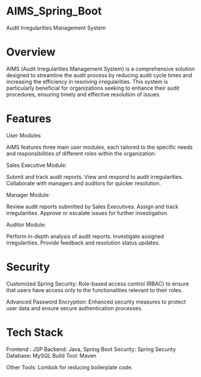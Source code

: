 # AIMS_Spring_Boot
Audit Irregularities Management System
# Overview
AIMS (Audit Irregularities Management System) is a comprehensive solution designed to streamline the audit process by reducing audit cycle times and increasing the efficiency in resolving irregularities. This system is particularly beneficial for organizations seeking to enhance their audit procedures, ensuring timely and effective resolution of issues.

# Features
User Modules

AIMS features three main user modules, each tailored to the specific needs and responsibilities of different roles within the organization:

Sales Executive Module:

Submit and track audit reports.
View and respond to audit irregularities.
Collaborate with managers and auditors for quicker resolution.

Manager Module:

Review audit reports submitted by Sales Executives.
Assign and track irregularities.
Approve or escalate issues for further investigation.

Auditor Module:

Perform in-depth analysis of audit reports.
Investigate assigned irregularities.
Provide feedback and resolution status updates.


# Security

Customized Spring Security: Role-based access control (RBAC) to ensure that users have access only to the functionalities relevant to their roles.

Advanced Password Encryption: Enhanced security measures to protect user data and ensure secure authentication processes.

# Tech Stack

Frontend : JSP
Backend: Java, Spring Boot
Security: Spring Security
Database: MySQL 
Build Tool: Maven 

Other Tools:
Lombok for reducing boilerplate code.

